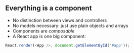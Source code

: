 ## Everything is a component

- No distinction between views and controllers
- No models necessary: just use plain objects and arrays
- Components are *composable*
- A React app is one big component:

```js
React.render(<App />, document.getElementById('#app'));
```
